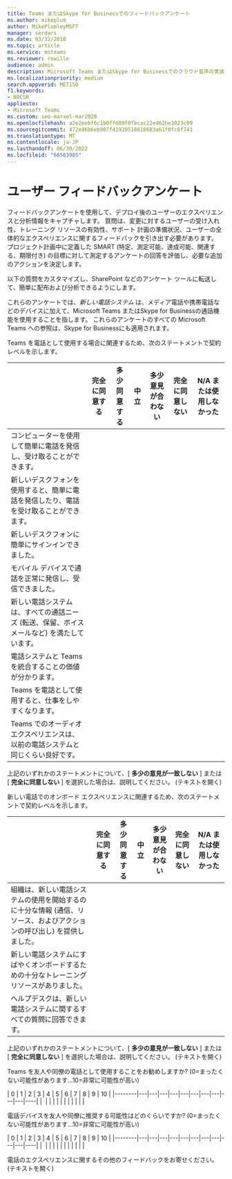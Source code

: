 ```yaml
---
title: Teams またはSkype for Businessでのフィードバックアンケート
ms.author: mikeplum
author: MikePlumleyMSFT
manager: serdars
ms.date: 03/31/2018
ms.topic: article
ms.service: msteams
ms.reviewer: rowille
audience: admin
description: Microsoft Teams またはSkype for Businessでのクラウド音声の実装を改善するために、ユーザーからのフィードバックを収集します。
ms.localizationpriority: medium
search.appverid: MET150
f1.keywords:
- NOCSH
appliesto:
- Microsoft Teams
ms.custom: seo-marvel-mar2020
ms.openlocfilehash: a2e2eebf6c1b0ffd89f0fbcac22e462be1023c09
ms.sourcegitcommit: 472e46b6eb907f41920516616683a61f0fc6f741
ms.translationtype: MT
ms.contentlocale: ja-JP
ms.lasthandoff: 06/30/2022
ms.locfileid: "66563985"
---
```

# <a name="user-feedback-surveys"></a>ユーザー フィードバックアンケート 

フィードバックアンケートを使用して、デプロイ後のユーザーのエクスペリエンスと分析情報をキャプチャします。 質問は、変更に対するユーザーの受け入れ性、トレーニング リソースの有効性、サポート 計画の準備状況、ユーザーの全体的なエクスペリエンスに関するフィードバックを引き出す必要があります。 プロジェクト計画中に定義した SMART (特定、測定可能、達成可能、関連する、期限付き) の目標に対して測定するアンケートの回答を評価し、必要な追加のアクションを決定します。

以下の質問をカスタマイズし、SharePoint などのアンケート ツールに転送して、簡単に配布および分析できるようにします。

これらのアンケートでは、*新しい電話システム* は、メディア電話や携帯電話などのデバイスに加えて、Microsoft Teams またはSkype for Businessの通話機能を使用することを指します。 これらのアンケートのすべての Microsoft Teams への参照は、Skype for Businessにも適用されます。

Teams を電話として使用する場合に関連するため、次のステートメントで契約レベルを示します。 

|     &nbsp;                              | 完全に同意する | 多少同意する | 中立 | 多少意見が合わない | 完全に同意しない | N/A または使用しなかった |
|--------------------------------------------------------------------------------------------------------------------------|----------------------|--------------------|-------------|-----------------------|-------------------------|------------------------|
| コンピューターを使用して簡単に電話を発信し、受け取ることができます。                                                             |                      |                    |             |                       |                         |                        |
| 新しいデスクフォンを使用すると、簡単に電話を発信したり、電話を受け取ることができます。                                              |                      |                    |             |                       |                         |                        |
| 新しいデスクフォンに簡単にサインインできました。                                                                              |                      |                    |             |                       |                         |                        |
| モバイル デバイスで通話を正常に発信し、受信できました。                                                   |                      |                    |             |                       |                         |                        |
| 新しい電話システムは、すべての通話ニーズ (転送、保留、ボイスメールなど) を満たしています。                                      |                      |                    |             |                       |                         |                        |
| 電話システムと Teams を統合することの価値が分かります。                                                 |                      |                    |             |                       |                         |                        |
| Teams を電話として使用すると、仕事をしやすくなります。                                          |                      |                    |             |                       |                         |                        |
| Teams でのオーディオ エクスペリエンスは、以前の電話システムと同じくらい良好です。                   |                      |                    |             |                       |                         |                        |

上記のいずれかのステートメントについて、[ **多少の意見が一致しない** ] または [ **完全に同意しない** ] を選択した場合は、説明してください。 (テキストを開く)

新しい電話でのオンボード エクスペリエンスに関連するため、次のステートメントで契約レベルを示します。  

|          &nbsp;                  | 完全に同意する | 多少同意する | 中立 | 多少意見が合わない | 完全に同意しない | N/A または使用しなかった |
|----|----------------------|--------------------|-------------|-----------------------|-------------------------|------------------------|
| 組織は、新しい電話システムの使用を開始するのに十分な情報 (通信、リソース、およびアクションの呼び出し) を提供しました。 |                      |                    |             |                       |                         |                        |
| 新しい電話システムにすばやくオンボードするための十分なトレーニング リソースがありました。                                                          |                      |                    |             |                       |                         |                        |
| ヘルプデスクは、新しい電話システムに関するすべての質問に回答できます。                                                           |                      |                    |             |                       |                         |                        |

上記のいずれかのステートメントについて、[ **多少の意見が一致しない** ] または [ **完全に同意しない** ] を選択した場合は、説明してください。 (テキストを開く)

Teams を友人や同僚の電話として使用することをお勧めしますか? (0=まったくない可能性があります...10=非常に可能性が高い)

| 0      | 1 | 2 | 3 | 4 | 5 | 6 | 7 | 8 | 9 | 10 |
|--------|---|---|---|---|---|---|---|---|---|---|----|
|&nbsp; |&nbsp;|&nbsp;|&nbsp;|&nbsp;|&nbsp;|&nbsp;|&nbsp;|&nbsp;|&nbsp;|&nbsp;|

電話デバイスを友人や同僚に推奨する可能性はどのくらいですか? (0=まったくない可能性があります...10=非常に可能性が高い)  

| 0      | 1 | 2 | 3 | 4 | 5 | 6 | 7 | 8 | 9 | 10 |
|--------|---|---|---|---|---|---|---|---|---|---|----|
|&nbsp; |&nbsp;|&nbsp;|&nbsp;|&nbsp;|&nbsp;|&nbsp;|&nbsp;|&nbsp;|&nbsp;|&nbsp;|


電話のエクスペリエンスに関するその他のフィードバックをお寄せください。 (テキストを開く)
